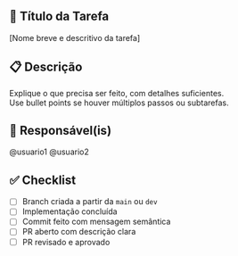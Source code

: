 ## 📝 Título da Tarefa
[Nome breve e descritivo da tarefa]

## 📋 Descrição
Explique o que precisa ser feito, com detalhes suficientes.  
Use bullet points se houver múltiplos passos ou subtarefas.

## 👤 Responsável(is)
@usuario1 @usuario2

## ✅ Checklist
- [ ] Branch criada a partir da `main` ou `dev`
- [ ] Implementação concluída
- [ ] Commit feito com mensagem semântica
- [ ] PR aberto com descrição clara
- [ ] PR revisado e aprovado
